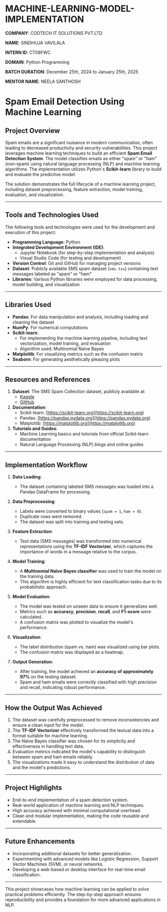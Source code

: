 # MACHINE-LEARNING-MODEL-IMPLEMENTATION

**COMPANY**: CODTECH IT SOLUTIONS PVT.LTD

**NAME**: SINDHUJA VAVILALA

**INTERN ID**: CT08FWC

**DOMAIN**: Python Programming

**BATCH DURATION**: December 25th, 2024 to January 25th, 2025

**MENTOR NAME**: NEELA SANTHOSH

# Spam Email Detection Using Machine Learning

## Project Overview
Spam emails are a significant nuisance in modern communication, often leading to decreased productivity and security vulnerabilities. This project leverages machine learning techniques to build an efficient **Spam Email Detection System**. The model classifies emails as either "spam" or "ham" (non-spam) using natural language processing (NLP) and machine learning algorithms. The implementation utilizes Python's **Scikit-learn** library to build and evaluate the predictive model.

The solution demonstrates the full lifecycle of a machine learning project, including dataset preprocessing, feature extraction, model training, evaluation, and visualization.

---

## Tools and Technologies Used
The following tools and technologies were used for the development and execution of this project:

- **Programming Language**: Python
- **Integrated Development Environment (IDE)**: 
  - Jupyter Notebook (for step-by-step implementation and analysis)
  - Visual Studio Code (for testing and development)
- **Version Control**: Git and GitHub for managing project versions
- **Dataset**: Publicly available SMS spam dataset (`sms.tsv`) containing text messages labeled as "spam" or "ham"
- **Libraries**: Various Python libraries were employed for data processing, model building, and visualization

---

## Libraries Used
- **Pandas**: For data manipulation and analysis, including loading and cleaning the dataset
- **NumPy**: For numerical computations
- **Scikit-learn**: 
  - For implementing the machine learning pipeline, including text vectorization, model training, and evaluation
  - Algorithm used: Multinomial Naïve Bayes
- **Matplotlib**: For visualizing metrics such as the confusion matrix
- **Seaborn**: For generating aesthetically pleasing plots

---

## Resources and References
1. **Dataset**: The SMS Spam Collection dataset, publicly available at:
   - [Kaggle](https://www.kaggle.com/datasets/uciml/sms-spam-collection-dataset)
   - [GitHub](https://github.com/justmarkham/pycon-2016-tutorial/blob/master/data/sms.tsv)
2. **Documentation**:
   - Scikit-learn: [https://scikit-learn.org](https://scikit-learn.org)
   - Pandas: [https://pandas.pydata.org](https://pandas.pydata.org)
   - Matplotlib: [https://matplotlib.org](https://matplotlib.org)
3. **Tutorials and Guides**:
   - Machine Learning basics and tutorials from official Scikit-learn documentation
   - Natural Language Processing (NLP) blogs and online guides

---

## Implementation Workflow
1. **Data Loading**: 
   - The dataset containing labeled SMS messages was loaded into a Pandas DataFrame for processing.
   
2. **Data Preprocessing**: 
   - Labels were converted to binary values (`spam = 1`, `ham = 0`).
   - Duplicate rows were removed.
   - The dataset was split into training and testing sets.

3. **Feature Extraction**: 
   - Text data (SMS messages) was transformed into numerical representations using the **TF-IDF Vectorizer**, which captures the importance of words in a message relative to the corpus.

4. **Model Training**: 
   - A **Multinomial Naïve Bayes classifier** was used to train the model on the training data.
   - This algorithm is highly efficient for text classification tasks due to its probabilistic approach.

5. **Model Evaluation**: 
   - The model was tested on unseen data to ensure it generalizes well.
   - Metrics such as **accuracy**, **precision**, **recall**, and **F1-score** were calculated.
   - A confusion matrix was plotted to visualize the model's performance.

6. **Visualization**: 
   - The label distribution (spam vs. ham) was visualized using bar plots.
   - The confusion matrix was displayed as a heatmap.

7. **Output Generation**:
   - After training, the model achieved an **accuracy of approximately 97%** on the testing dataset.
   - Spam and ham emails were correctly classified with high precision and recall, indicating robust performance.

---

## How the Output Was Achieved
1. The dataset was carefully preprocessed to remove inconsistencies and ensure a clean input for the model.
2. The **TF-IDF Vectorizer** effectively transformed the textual data into a format suitable for machine learning.
3. The Naïve Bayes classifier was chosen for its simplicity and effectiveness in handling text data.
4. Evaluation metrics indicated the model's capability to distinguish between spam and ham emails reliably.
5. The visualizations made it easy to understand the distribution of data and the model's predictions.

---

## Project Highlights
- End-to-end implementation of a spam detection system.
- Real-world application of machine learning and NLP techniques.
- High accuracy achieved with minimal computational overhead.
- Clean and modular implementation, making the code reusable and extendable.

---

## Future Enhancements
- Incorporating additional datasets for better generalization.
- Experimenting with advanced models like Logistic Regression, Support Vector Machines (SVM), or neural networks.
- Developing a web-based or desktop interface for real-time email classification.

---

This project showcases how machine learning can be applied to solve practical problems efficiently. The step-by-step approach ensures reproducibility and provides a foundation for more advanced applications in NLP.
